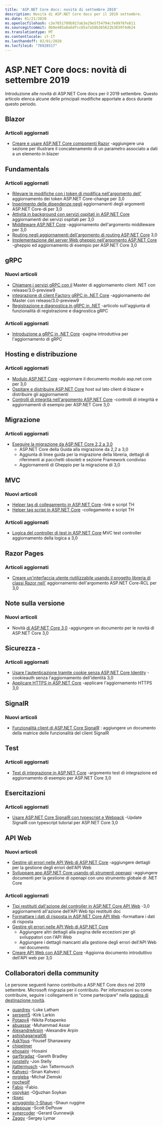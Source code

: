 ```yaml
---
title: 'ASP.NET Core docs: novità di settembre 2019'
description: Novità di ASP.NET Core docs per il 2019 settembre.
ms.date: 01/21/2020
ms.openlocfilehash: c3e7851709b917ab3e29e5f54794c7e9978fe811
ms.sourcegitcommit: 0b0e485a8a6dfcc65a7a58b365622b3839f4d624
ms.translationtype: MT
ms.contentlocale: it-IT
ms.lasthandoff: 02/01/2020
ms.locfileid: "76928517"
---
```

# <a name="aspnet-core-docs-whats-new-for-september-2019"></a>ASP.NET Core docs: novità di settembre 2019

Introduzione alle novità di ASP.NET Core docs per il 2019 settembre. Questo articolo elenca alcune delle principali modifiche apportate a docs durante questo periodo.

## <a name="blazor"></a>Blazor

### <a name="updated-articles"></a>Articoli aggiornati

- [Creare e usare ASP.NET Core componenti Razor](../blazor/components.md) -aggiungere una sezione per illustrare il concatenamento di un parametro associato a dati a un elemento in blazer

## <a name="fundamentals"></a>Fundamentals

### <a name="updated-articles"></a>Articoli aggiornati

- [Rilevare le modifiche con i token di modifica nell'argomento dell'](../fundamentals/change-tokens.md) aggiornamento dei token ASP.NET Core-change per 3,0
- [Inserimento delle dipendenze negli](../fundamentals/dependency-injection.md) aggiornamenti degli argomenti ASP.NET Core-di per 3,0
- [Attività in background con servizi ospitati in ASP.NET Core](../fundamentals/host/hosted-services.md) aggiornamenti dei servizi ospitati per 3,0
- [Middleware ASP.NET Core](../fundamentals/middleware/index.md) -aggiornamento dell'argomento middleware per 3,0
- [Routing negli aggiornamenti dell'argomento di routing ASP.NET Core](../fundamentals/routing.md) 3,0
- [Implementazione del server Web gheppio nell'argomento ASP.NET Core](../fundamentals/servers/kestrel.md) -gheppio ed aggiornamento di esempio per ASP.NET Core 3,0

## <a name="grpc"></a>gRPC

### <a name="new-articles"></a>Nuovi articoli

- [Chiamare i servizi gRPC con il](../grpc/client.md) Master di aggiornamento client .NET con release/3.0-preview9
- [integrazione di client Factory gRPC in .NET Core](../grpc/clientfactory.md) -aggiornamento del Master con release/3.0-preview9
- [Registrazione e diagnostica in gRPC in .NET](../grpc/diagnostics.md) -articolo sull'aggiunta di funzionalità di registrazione e diagnostica gRPC

### <a name="updated-articles"></a>Articoli aggiornati

- [Introduzione a gRPC in .NET Core](../grpc/index.md) -pagina introduttiva per l'aggiornamento di gRPC

## <a name="hosting-and-deployment"></a>Hosting e distribuzione

### <a name="updated-articles"></a>Articoli aggiornati

- [Modulo ASP.NET Core](../host-and-deploy/aspnet-core-module.md) -aggiornare il documento modulo asp.net core per 3,0
- [Ospitare e distribuire ASP.NET Core](../host-and-deploy/blazor/webassembly.md) host sul lato client di blazer e distribuire gli aggiornamenti
- [Controlli di integrità nell'argomento ASP.NET Core](../host-and-deploy/health-checks.md) -controlli di integrità e aggiornamenti di esempio per ASP.NET Core 3,0

## <a name="migration"></a>Migrazione

### <a name="updated-articles"></a>Articoli aggiornati

- [Eseguire la migrazione da ASP.NET Core 2,2 a 3,0](../migration/22-to-30.md)
  - ASP.NET Core della Guida alla migrazione da 2,2 a 3,0
  - Aggiunta di linee guida per la migrazione della libreria, dettagli di riferimenti ai pacchetti obsoleti e sezione Framework condiviso
  - Aggiornamenti di Gheppio per la migrazione di 3,0

## <a name="mvc"></a>MVC

### <a name="new-articles"></a>Nuovi articoli

- [Helper tag di collegamento in ASP.NET Core](../mvc/views/tag-helpers/built-in/link-tag-helper.md) -link e script TH
- [Helper tag script in ASP.NET Core](../mvc/views/tag-helpers/built-in/script-tag-helper.md) -collegamento e script TH

### <a name="updated-articles"></a>Articoli aggiornati

- [Logica del controller di test in ASP.NET Core](../mvc/controllers/testing.md) MVC test controller aggiornamento della logica a 3,0

## <a name="razor-pages"></a>Razor Pages

### <a name="updated-articles"></a>Articoli aggiornati

- [Creare un'interfaccia utente riutilizzabile usando il progetto libreria di classi Razor nell'](../razor-pages/ui-class.md) aggiornamento dell'argomento ASP.NET Core-RCL per 3,0

## <a name="release-notes"></a>Note sulla versione

### <a name="new-articles"></a>Nuovi articoli

- Novità [di ASP.NET Core 3,0](../release-notes/aspnetcore-3.0.md) -aggiungere un documento per le novità di ASP.NET Core 3,0

## <a name="security"></a>Sicurezza -

### <a name="updated-articles"></a>Articoli aggiornati

- [Usare l'autenticazione tramite cookie senza ASP.NET Core Identity](../security/authentication/cookie.md) -cookieauth senza l'aggiornamento dell'identità 3,0
- [Applicare HTTPS in ASP.NET Core](../security/enforcing-ssl.md) -applicare l'aggiornamento HTTPS 3,0

## <a name="signalr"></a>SignalR

### <a name="new-articles"></a>Nuovi articoli

- [Funzionalità client di ASP.NET Core SignalR](../signalr/client-features.md) : aggiungere un documento della matrice delle funzionalità del client SignalR

## <a name="testing"></a>Test

### <a name="updated-articles"></a>Articoli aggiornati

- [Test di integrazione in ASP.NET Core](../test/integration-tests.md) -argomento test di integrazione ed aggiornamento di esempio per ASP.NET Core 3,0

## <a name="tutorials"></a>Esercitazioni

### <a name="updated-articles"></a>Articoli aggiornati

- [Usare ASP.NET Core SignalR con typescript e Webpack](../tutorials/signalr-typescript-webpack.md) -Update SignalR con typescript tutorial per ASP.NET Core 3,0

## <a name="web-api"></a>API Web

### <a name="new-articles"></a>Nuovi articoli

- [Gestire gli errori nelle API Web di ASP.NET Core](../web-api/handle-errors.md) -aggiungere dettagli per la gestione degli errori dell'API Web
- [Sviluppare app ASP.NET Core usando gli strumenti openapi](../web-api/microsoft.dotnet-openapi.md) -aggiungere documenti per la gestione di openapi con uno strumento globale di .NET Core

### <a name="updated-articles"></a>Articoli aggiornati

- [Tipi restituiti dall'azione del controller in ASP.NET Core API Web](../web-api/action-return-types.md) -3,0 aggiornamenti all'azione dell'API Web tipi restituiti doc
- [Formattare i dati di risposta in ASP.NET Core API Web](../web-api/advanced/formatting.md) -formattare i dati di risposta
- [Gestire gli errori nelle API Web di ASP.NET Core](../web-api/handle-errors.md)
  - Aggiungere altri dettagli alla pagina delle eccezioni per gli sviluppatori con l'API Web
  - Aggiungere i dettagli mancanti alla gestione degli errori dell'API Web nel documento
- [Creare API Web con ASP.NET Core](../web-api/index.md) -Aggiorna documento introduttivo dell'API web per 3,0

## <a name="community-contributors"></a>Collaboratori della community

Le persone seguenti hanno contribuito a ASP.NET Core docs nel 2019 settembre. Microsoft ringrazia per il contributo. Per informazioni su come contribuire, seguire i collegamenti in "come partecipare" nella [pagina di destinazione novità](index.yml).

- [guardrex](https://github.com/guardrex) -Luke Latham
- [serpent5](https://github.com/serpent5) -Kirk Larkin
- [Potapy4](https://github.com/Potapy4) -Nikita Potapenko
- [abuassar](https://github.com/abuassar) -Muhammad Assar
- [AlexandreArpin](https://github.com/AlexandreArpin) -Alexandre Arpin
- [ashishagarwal06](https://github.com/ashishagarwal06) 
- [AskYous](https://github.com/AskYous) -Yousef Shanawany
- [chipelmer](https://github.com/chipelmer) 
- [ehosaini](https://github.com/ehosaini) -Hosaini
- [garfbradaz](https://github.com/garfbradaz) -Gareth Bradley
- [jonstelly](https://github.com/jonstelly) -Jon Stelly
- [jtattermusch](https://github.com/jtattermusch) -Jan Tattermusch
- [Kahveci](https://github.com/kahveci) -Sinan Kahveci
- [mrgleba](https://github.com/mrgleba) -Michał Ziemski
- [noctwolf](https://github.com/noctwolf) 
- [Fabio](https://github.com/olcay) -Fabio.
- [osoykan](https://github.com/osoykan) -Oğuzhan Soykan
- [rbsec](https://github.com/rbsec) 
- [arrugginito-1-Shaun](https://github.com/rusty-1-shaun) -Shaun ruggine
- [sdepouw](https://github.com/sdepouw) -Scott DePouw
- [synercoder](https://github.com/synercoder) -Gerard Gunnewijk
- [Zaggy](https://github.com/zaggy) -Sergey Lymar
